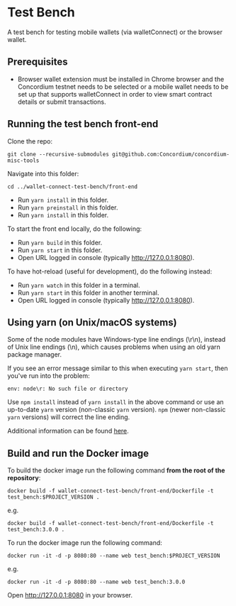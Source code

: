 # Test Bench

A test bench for testing mobile wallets (via walletConnect) or the browser wallet.

## Prerequisites

- Browser wallet extension must be installed in Chrome browser and the Concordium testnet needs to be selected or a mobile wallet needs to be set up that supports walletConnect in order to view smart contract details or submit transactions.

## Running the test bench front-end

Clone the repo:

```shell
git clone --recursive-submodules git@github.com:Concordium/concordium-misc-tools
```

Navigate into this folder:

```shell
cd ../wallet-connect-test-bench/front-end
```

- Run `yarn install` in this folder.
- Run `yarn preinstall` in this folder.
- Run `yarn install` in this folder.

To start the front end locally, do the following:

- Run `yarn build` in this folder.
- Run `yarn start` in this folder.
- Open URL logged in console (typically http://127.0.0.1:8080).

To have hot-reload (useful for development), do the following instead:

- Run `yarn watch` in this folder in a terminal.
- Run `yarn start` in this folder in another terminal.
- Open URL logged in console (typically http://127.0.0.1:8080).

## Using yarn (on Unix/macOS systems)

Some of the node modules have Windows-type line endings (\r\n), instead of Unix line endings (\n), which causes problems when using an old yarn package manager.

If you see an error message similar to this when executing `yarn start`, then you've run into the problem:

```shell
env: node\r: No such file or directory
```

Use `npm install` instead of `yarn install` in the above command or use an up-to-date `yarn` version (non-classic `yarn` version). `npm` (newer non-classic `yarn` versions) will correct the line ending.

Additional information can be found [here](https://techtalkbook.com/env-noder-no-such-file-or-directory/).

## Build and run the Docker image

To build the docker image run the following command **from the root of the repository**:

```
docker build -f wallet-connect-test-bench/front-end/Dockerfile -t test_bench:$PROJECT_VERSION .
```

e.g.

```
docker build -f wallet-connect-test-bench/front-end/Dockerfile -t test_bench:3.0.0 .
```

To run the docker image run the following command:

```
docker run -it -d -p 8080:80 --name web test_bench:$PROJECT_VERSION
```

e.g.

```
docker run -it -d -p 8080:80 --name web test_bench:3.0.0
```

Open http://127.0.0.1:8080 in your browser.
